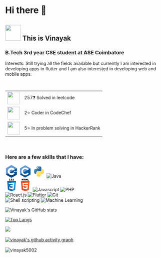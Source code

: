# Hi there 👋

## <img src = "https://user-images.githubusercontent.com/63050133/156777293-72a6e681-2582-4a9d-ad92-09d1181d47c7.gif" width = 50px height = 50px> This is Vinayak

### B.Tech 3rd year CSE student at ASE Coimbatore

Interests: Still trying all the fields available but currently I am interested in developing apps in flutter and I am also interested in developing web and mobile apps.

</br>

<table>
  <tr>
    <td>
        <a href="https://leetcode.com/Vinayak_5002/" target="_blank">
            <img src="https://upload.wikimedia.org/wikipedia/commons/1/19/LeetCode_logo_black.png" width="40" height="40">
        </a>
    </td>
    <td>257❓ Solved in leetcode</td>
  </tr>
  <tr>
    <td>
        <a href="https://www.codechef.com/users/vizzard_5002" target="_blank">
            <img src="https://avatars1.githubusercontent.com/u/11960354?s=460&v=4" width="40" height="40">
        </a>
    </td>
    <td>2⭐ Coder in CodeChef</td>
  </tr>
  <tr>
    <td>
        <a href="https://www.hackerrank.com/mailvizzard" target="_blank">
            <img src="https://upload.wikimedia.org/wikipedia/commons/6/65/HackerRank_logo.png" width="40" height="40"></td>
        </a>
    <td>5⭐ In problem solving in HackerRank</td>
  </tr>
</table>

</br>

<h3 align="left">Here are a few skills that I have:</h3>
<p align="left">
 <img src="https://raw.githubusercontent.com/devicons/devicon/master/icons/cplusplus/cplusplus-original.svg" alt="cplusplus" width="40" height="40"/>
 <img src="https://raw.githubusercontent.com/devicons/devicon/master/icons/c/c-original.svg" alt="c" width="40" height="40"/>
 <img src="https://raw.githubusercontent.com/devicons/devicon/master/icons/python/python-original.svg" alt="python" width="40" height="40"/>
 <img src="https://cdn-icons-png.flaticon.com/512/226/226777.png" alt="Java" width="40" height="40"/>
 </br>
 <img src="https://raw.githubusercontent.com/devicons/devicon/master/icons/css3/css3-original-wordmark.svg" alt="css3" width="40" height="40"/>
 <img src="https://raw.githubusercontent.com/devicons/devicon/master/icons/html5/html5-original-wordmark.svg" alt="html5" width="40" height="40"/>
 <img src="https://img.icons8.com/color/452/javascript--v1.png" alt="Javascript" width="40" height="40"/>
 <img src="https://www.php.net/images/logos/new-php-logo.svg" alt="PHP" width="40" height="40"/>
 </br>
 <img src="https://upload.wikimedia.org/wikipedia/commons/thumb/a/a7/React-icon.svg/2560px-React-icon.svg.png" alt="React.js" width="60" height="40"/> 
 <img src="https://img.icons8.com/color/452/flutter.png" alt="Flutter" width="40" height="40"/>
 <img src="https://git-scm.com/images/logos/downloads/Git-Icon-1788C.png" alt="Git" width="40" height="40"/>
 </br>
 <img src="https://github.com/vinayak5002/vinayak5002/blob/main/img/shell.png" alt="Shell scripting" width="35" height="35"/>
 <img src="https://upload.wikimedia.org/wikipedia/commons/d/d5/Hey_Machine_Learning_Logo.png" alt="Machine Learning" width="40" height="40"/>
</p>

![Vinayak's GitHub stats](https://github-readme-stats.vercel.app/api?username=vinayak5002&show_icons=true&theme=tokyonight)

[![Top Langs](https://github-readme-stats.vercel.app/api/top-langs/?username=vinayak5002&theme=tokyonight&layout=compact)](https://github.com/anuraghazra/github-readme-stats)

![](https://github-profile-trophy.vercel.app/?username=vinayak5002&row=2&column=3&theme=algolia)

[![vinayak's github activity graph](https://github-readme-activity-graph.vercel.app/graph?username=vinayak5002&theme=dracula)](https://github.com/vinayak5002/github-readme-activity-graph)

<p><img align="center" src="https://github-readme-streak-stats.herokuapp.com/?user=vinayak5002&" alt="vinayak5002" /></p>

